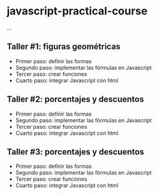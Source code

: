# javascript-practical-course

...

## Taller #1: figuras geométricas

- Primer paso: definir las formas
- Segundo paso: implementar las fórmulas en Javascript
- Tercer paso: crear funciones
- Cuarto paso: integrar Javascript con html


## Taller #2: porcentajes y descuentos

- Primer paso: definir las formas
- Segundo paso: implementar las fórmulas en Javascript
- Tercer paso: crear funciones
- Cuarto paso: integrar Javascript con html

## Taller #3: porcentajes y descuentos

- Primer paso: definir las formas
- Segundo paso: implementar las fórmulas en Javascript
- Tercer paso: crear funciones
- Cuarto paso: integrar Javascript con html